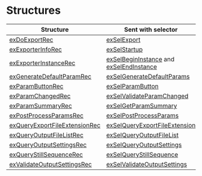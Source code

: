 # Structures

| **Structure**                                                                                                             | **Sent with selector**                                                                                                                                                                              |
|---------------------------------------------------------------------------------------------------------------------------|-----------------------------------------------------------------------------------------------------------------------------------------------------------------------------------------------------|
| [exDoExportRec](structure-descriptions.md#exporters-structure-descriptions-exdoexportrec)                                 | [exSelExport](selector-descriptions.md#exporters-selector-descriptions-exselexport)                                                                                                                 |
| [exExporterInfoRec](structure-descriptions.md#exporters-structure-descriptions-exexporterinforec)                         | [exSelStartup](selector-descriptions.md#exporters-selector-descriptions-exselstartup)                                                                                                               |
| [exExporterInstanceRec](structure-descriptions.md#exporters-structure-descriptions-exexporterinstancerec)                 | [exSelBeginInstance](selector-descriptions.md#exporters-selector-descriptions-exselbegininstance) and [exSelEndInstance](selector-descriptions.md#exporters-selector-descriptions-exselendinstance) |
| [exGenerateDefaultParamRec](structure-descriptions.md#exporters-structure-descriptions-exgeneratedefaultparamrec)         | [exSelGenerateDefaultParams](selector-descriptions.md#exporters-selector-descriptions-exselgeneratedefaultparams)                                                                                   |
| [exParamButtonRec](structure-descriptions.md#exporters-structure-descriptions-exparambuttonrec)                           | [exSelParamButton](selector-descriptions.md#exporters-selector-descriptions-exselparambutton)                                                                                                       |
| [exParamChangedRec](structure-descriptions.md#exporters-structure-descriptions-exparamchangedrec)                         | [exSelValidateParamChanged](selector-descriptions.md#exporters-selector-descriptions-exselvalidateparamchanged)                                                                                     |
| [exParamSummaryRec](structure-descriptions.md#exporters-structure-descriptions-exparamsummaryrec)                         | [exSelGetParamSummary](selector-descriptions.md#exporters-selector-descriptions-exselgetparamsummary)                                                                                               |
| [exPostProcessParamsRec](structure-descriptions.md#exporters-structure-descriptions-expostprocessparamsrec)               | [exSelPostProcessParams](selector-descriptions.md#exporters-selector-descriptions-exselpostprocessparams)                                                                                           |
| [exQueryExportFileExtensionRec](structure-descriptions.md#exporters-structure-descriptions-exqueryexportfileextensionrec) | [exSelQueryExportFileExtension](selector-descriptions.md#exporters-selector-descriptions-exselqueryexportfileextension)                                                                             |
| [exQueryOutputFileListRec](structure-descriptions.md#exporters-structure-descriptions-exqueryoutputfilelistrec)           | [exSelQueryOutputFileList](selector-descriptions.md#exporters-selector-descriptions-exselqueryoutputfilelist)                                                                                       |
| [exQueryOutputSettingsRec](structure-descriptions.md#exporters-structure-descriptions-exqueryoutputsettingsrec)           | [exSelQueryOutputSettings](selector-descriptions.md#exporters-selector-descriptions-exselqueryoutputsettings)                                                                                       |
| [exQueryStillSequenceRec](structure-descriptions.md#exporters-structure-descriptions-exquerystillsequencerec)             | [exSelQueryStillSequence](selector-descriptions.md#exporters-selector-descriptions-exselquerystillsequence)                                                                                         |
| [exValidateOutputSettingsRec](structure-descriptions.md#exporters-structure-descriptions-exvalidateoutputsettingsrec)     | [exSelValidateOutputSettings](selector-descriptions.md#exporters-selector-descriptions-exselvalidateoutputsettings)                                                                                 |
